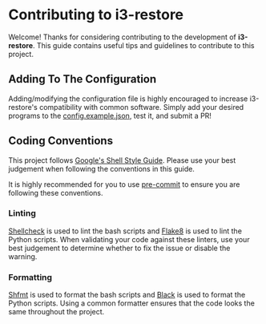 # Contributing to i3-restore
Welcome! Thanks for considering contributing to the development of **i3-restore**. This guide contains useful tips and guidelines
to contribute to this project.

## Adding To The Configuration
Adding/modifying the configuration file is highly encouraged to increase i3-restore's compatibility with common software. Simply add
your desired programs to the [config.example.json](config.example.json), test it, and submit a PR!

## Coding Conventions
This project follows [Google's Shell Style Guide][0]. Please use your best judgement when
following the conventions in this guide.

It is highly recommended for you to use [pre-commit][1] to ensure you are following these conventions.

### Linting
[Shellcheck][2] is used to lint the bash scripts and [Flake8][3] is used to lint the Python scripts. When validating your code
against these linters, use your best judgement to determine whether to fix the issue or disable the warning.

### Formatting
[Shfmt][4] is used to format the bash scripts and [Black][5] is used to format the Python scripts. Using a common formatter
ensures that the code looks the same throughout the project.

[0]: https://google.github.io/styleguide/shellguide.html
[1]: https://pre-commit.com
[2]: https://www.shellcheck.net
[3]: https://flake8.pycqa.org/en/latest
[4]: https://github.com/mvdan/sh
[5]: https://black.readthedocs.io/en/stable
